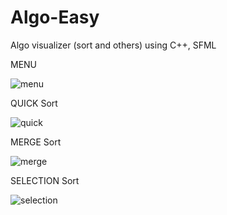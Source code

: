 # Algo-Easy
Algo visualizer (sort and others) using C++, SFML

MENU

![menu](https://user-images.githubusercontent.com/83116065/128294705-2b62b7cf-42ff-43c0-90b2-82bb4827df63.gif)


QUICK Sort

![quick](https://user-images.githubusercontent.com/83116065/128293336-ef3e4bdc-7f79-4e4c-8e4e-b0a5b4084265.gif)


MERGE Sort

![merge](https://user-images.githubusercontent.com/83116065/128293029-3c662447-fd01-40f9-80eb-13676ce33e39.gif)


SELECTION Sort

![selection](https://user-images.githubusercontent.com/83116065/128292650-fde4b0ae-11f1-435b-b574-c9adc1545416.gif)

